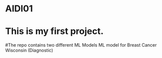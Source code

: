 # AIDI01
# This is my first project.
#The repo contains two different ML Models ML model for Breast Cancer Wisconsin (Diagnostic) 
